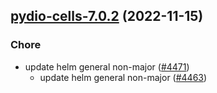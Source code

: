 

## [pydio-cells-7.0.2](https://github.com/truecharts/charts/compare/pydio-cells-7.0.0...pydio-cells-7.0.2) (2022-11-15)

### Chore

- update helm general non-major ([#4471](https://github.com/truecharts/charts/issues/4471))
  - update helm general non-major ([#4463](https://github.com/truecharts/charts/issues/4463))
  
  